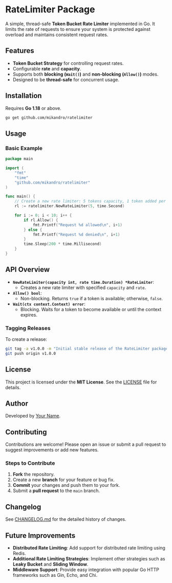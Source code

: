 # RateLimiter Package

A simple, thread-safe **Token Bucket Rate Limiter** implemented in Go. It limits the rate of requests to ensure your system is protected against overload and maintains consistent request rates.

## Features

- **Token Bucket Strategy** for controlling request rates.
- Configurable **rate** and **capacity**.
- Supports both **blocking (`Wait()`)** and **non-blocking (`Allow()`)** modes.
- Designed to be **thread-safe** for concurrent usage.

## Installation

Requires **Go 1.18** or above.

```bash
go get github.com/mikandro/ratelimiter
```

## Usage

### Basic Example

```go
package main

import (
    "fmt"
    "time"
    "github.com/mikandro/ratelimiter"
)

func main() {
    // Create a new rate limiter: 5 tokens capacity, 1 token added per second
    rl := ratelimiter.NewRateLimiter(5, time.Second)

    for i := 0; i < 10; i++ {
        if rl.Allow() {
            fmt.Printf("Request %d allowed\n", i+1)
        } else {
            fmt.Printf("Request %d denied\n", i+1)
        }
        time.Sleep(200 * time.Millisecond)
    }
}
```

## API Overview

- **`NewRateLimiter(capacity int, rate time.Duration) *RateLimiter`**:
  - Creates a new rate limiter with specified `capacity` and `rate`.
- **`Allow() bool`**:
  - Non-blocking. Returns `true` if a token is available; otherwise, `false`.
- **`Wait(ctx context.Context) error`**:
  - Blocking. Waits for a token to become available or until the context expires.


### Tagging Releases

To create a release:

```bash
git tag -a v1.0.0 -m "Initial stable release of the RateLimiter package"
git push origin v1.0.0
```

## License

This project is licensed under the **MIT License**. See the [LICENSE](LICENSE) file for details.

## Author

Developed by [Your Name](https://github.com/mikandro).

## Contributing

Contributions are welcome! Please open an issue or submit a pull request to suggest improvements or add new features.

### Steps to Contribute

1. **Fork** the repository.
2. Create a new **branch** for your feature or bug fix.
3. **Commit** your changes and push them to your fork.
4. Submit a **pull request** to the `main` branch.

## Changelog

See [CHANGELOG.md](CHANGELOG.md) for the detailed history of changes.

## Future Improvements

- **Distributed Rate Limiting**: Add support for distributed rate limiting using Redis.
- **Additional Rate Limiting Strategies**: Implement other strategies such as **Leaky Bucket** and **Sliding Window**.
- **Middleware Support**: Provide easy integration with popular Go HTTP frameworks such as Gin, Echo, and Chi.
